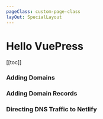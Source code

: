 ```yaml
---
pageClass: custom-page-class
layOut: SpecialLayout
---
```


# Hello VuePress

[[toc]]

### Adding Domains
### Adding Domain Records
### Directing DNS Traffic to Netlify
